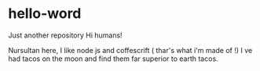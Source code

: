 # hello-word
Just another repository
Hi humans!

Nursultan here, I like node js and coffescrift ( thar's what i'm made of !)
I ve had tacos on the moon and find them far superior to earth tacos.
